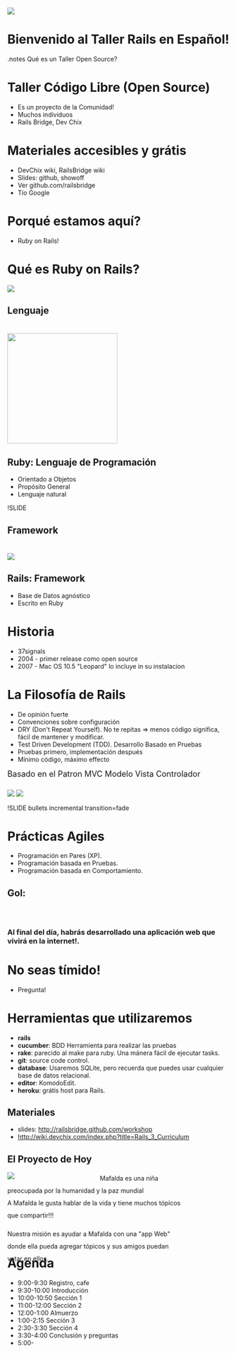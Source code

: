 <!SLIDE title-slide center>
# <img src="../public/images/railsbridge_logo.png"> #
# Bienvenido al Taller Rails en Español!

<!SLIDE bullets incremental transition=fade>
.notes Qué es un Taller Open Source? 

# Taller Código Libre (Open Source) #

* Es un proyecto de la Comunidad!
* Muchos individuos
* Rails Bridge, Dev Chix

<!SLIDE bullets incremental transition=fade>
	
# Materiales accesibles y grátis #
* DevChix wiki, RailsBridge wiki
* Slides: github, showoff
* Ver github.com/railsbridge
* Tío Google

<!SLIDE bullets>

# Porqué estamos aquí?
* Ruby on Rails!

<!SLIDE subsection>
# Qué es Ruby on Rails?

<!SLIDE image center>
<img src="../public/images/web_app_in_rails.jpg">
 
<!SLIDE >
## Lenguaje
# <img src="../public/images/ruby-logo.jpg" width="250">

<!SLIDE bullets incremental transition=fade>
## Ruby: Lenguaje de Programación

* Orientado a Objetos
* Propósito General
* Lenguaje natural

!SLIDE 
## Framework
# <img src="../public/images/rails_logo.jpg">

<!SLIDE bullets incremental transition=fade>
## Rails: Framework

* Base de Datos agnóstico
* Escrito en Ruby

<!SLIDE bullets incremental transition=fade>
# Historia
  * 37signals
  * 2004 - primer release como open source
  * 2007 - Mac OS 10.5 "Leopard" lo incluye in su instalacion 

<!SLIDE bullets incremental transition=fade>
# La Filosofía de Rails

* De opinión fuerte
* Convenciones sobre configuración
* DRY (Don't Repeat Yourself). No te repitas => menos código significa, fácil de mantener y modificar. 
* Test Driven Development (TDD). Desarrollo Basado en Pruebas
* Pruebas primero, implementación después
* Mínimo código, máximo effecto

<!SLIDE image center transition=fade>
<div style="margin-bottom:25px; font-size:18px;"> Basado en el Patron MVC Modelo Vista Controlador </div>
<img src="../public/images/mvc_es.png">

<!SLIDE image center>
<img src="../public/images/agilmanifiesto.png"/>

!SLIDE bullets incremental transition=fade
# Prácticas Agiles
* Programación en Pares (XP).
* Programación basada en Pruebas.
* Programación basada en Comportamiento.


<!SLIDE bullets transition=fade>
## Gol:
### &nbsp;
### Al final del día, habrás desarrollado una aplicación web que vivirá en la internet!. 
<!SLIDE bullets transition=fade>
# No seas tímido!

* Pregunta!

<!SLIDE bullets transition=fade>
# Herramientas que utilizaremos 
* **rails**
* **cucumber**: BDD Herramienta para realizar las pruebas
* **rake**: parecido al make para ruby. Una mánera fácil de ejecutar tasks.
* **git**: source code control.
* **database**: Usaremos SQLite, pero recuerda que puedes usar cualquier base de datos relacional.
* **editor**: KomodoEdit.
* **heroku**: grátis host para Rails.

<!SLIDE bullets>
## Materiales
* slides: http://railsbridge.github.com/workshop
* http://wiki.devchix.com/index.php?title=Rails_3_Curriculum

<!SLIDE bullets transition=fade>
## El Proyecto de Hoy
<div style="width:80%; height:150px; line-height:2;">
	<div style="float:left; width:200px; margin-right:10px;">
		<img src="../public/images/mafalda.jpg"/>
	</div>
	<div>
		<p>Mafalda es una niña preocupada por la humanidad y la paz mundial 
		<br/>
		A Mafalda le gusta hablar de la vida y tiene muchos tópicos que compartir!!!
		</p>
		<p>
		Nuestra misión es ayudar a Mafalda con una "app Web" donde ella pueda  agregar tópicos y sus amigos puedan votar en ellos. </p>
	</div>
</div>	


<!SLIDE bullets transition=fade>
# Agenda
* 9:00-9:30 Registro, cafe
* 9:30-10:00 Introducción
* 10:00-10:50 Sección 1
* 11:00-12:00 Sección 2
* 12:00-1:00 Almuerzo
* 1:00-2:15 Sección 3
* 2:30-3:30 Sección 4
* 3:30-4:00 Conclusión y preguntas
* 5:00- 


